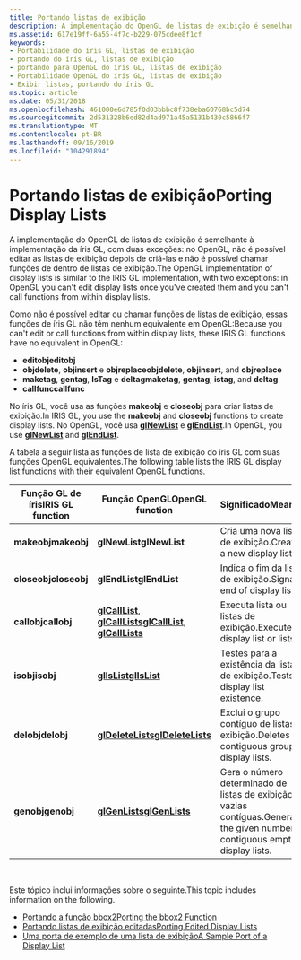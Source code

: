 ```yaml
---
title: Portando listas de exibição
description: A implementação do OpenGL de listas de exibição é semelhante à implementação da íris GL, com duas exceções no OpenGL, você não pode editar listas de exibição depois de criá-las e não pode chamar funções de listas de exibição.
ms.assetid: 617e19ff-6a55-4f7c-b229-075cdee8f1cf
keywords:
- Portabilidade do íris GL, listas de exibição
- portando do íris GL, listas de exibição
- portando para OpenGL do íris GL, listas de exibição
- Portabilidade OpenGL do íris GL, listas de exibição
- Exibir listas, portando do íris GL
ms.topic: article
ms.date: 05/31/2018
ms.openlocfilehash: 461000e6d785f0d03bbbc8f738eba60768bc5d74
ms.sourcegitcommit: 2d531328b6ed82d4ad971a45a5131b430c5866f7
ms.translationtype: MT
ms.contentlocale: pt-BR
ms.lasthandoff: 09/16/2019
ms.locfileid: "104291894"
---
```

# <a name="porting-display-lists"></a><span data-ttu-id="58288-108">Portando listas de exibição</span><span class="sxs-lookup"><span data-stu-id="58288-108">Porting Display Lists</span></span>

<span data-ttu-id="58288-109">A implementação do OpenGL de listas de exibição é semelhante à implementação da íris GL, com duas exceções: no OpenGL, não é possível editar as listas de exibição depois de criá-las e não é possível chamar funções de dentro de listas de exibição.</span><span class="sxs-lookup"><span data-stu-id="58288-109">The OpenGL implementation of display lists is similar to the IRIS GL implementation, with two exceptions: in OpenGL you can't edit display lists once you've created them and you can't call functions from within display lists.</span></span>

<span data-ttu-id="58288-110">Como não é possível editar ou chamar funções de listas de exibição, essas funções de íris GL não têm nenhum equivalente em OpenGL:</span><span class="sxs-lookup"><span data-stu-id="58288-110">Because you can't edit or call functions from within display lists, these IRIS GL functions have no equivalent in OpenGL:</span></span>

-   <span data-ttu-id="58288-111">**editobj**</span><span class="sxs-lookup"><span data-stu-id="58288-111">**editobj**</span></span>
-   <span data-ttu-id="58288-112">**objdelete**, **objinsert** e **objreplace**</span><span class="sxs-lookup"><span data-stu-id="58288-112">**objdelete**, **objinsert**, and **objreplace**</span></span>
-   <span data-ttu-id="58288-113">**maketag**, **gentag**, **IsTag** e **deltag**</span><span class="sxs-lookup"><span data-stu-id="58288-113">**maketag**, **gentag**, **istag**, and **deltag**</span></span>
-   <span data-ttu-id="58288-114">**callfunc**</span><span class="sxs-lookup"><span data-stu-id="58288-114">**callfunc**</span></span>

<span data-ttu-id="58288-115">No íris GL, você usa as funções **makeobj** e **closeobj** para criar listas de exibição.</span><span class="sxs-lookup"><span data-stu-id="58288-115">In IRIS GL, you use the **makeobj** and **closeobj** functions to create display lists.</span></span> <span data-ttu-id="58288-116">No OpenGL, você usa [**glNewList**](glnewlist.md) e [**glEndList**](glendlist.md).</span><span class="sxs-lookup"><span data-stu-id="58288-116">In OpenGL, you use [**glNewList**](glnewlist.md) and [**glEndList**](glendlist.md).</span></span>

<span data-ttu-id="58288-117">A tabela a seguir lista as funções de lista de exibição do íris GL com suas funções OpenGL equivalentes.</span><span class="sxs-lookup"><span data-stu-id="58288-117">The following table lists the IRIS GL display list functions with their equivalent OpenGL functions.</span></span>



| <span data-ttu-id="58288-118">Função GL de íris</span><span class="sxs-lookup"><span data-stu-id="58288-118">IRIS GL function</span></span> | <span data-ttu-id="58288-119">Função OpenGL</span><span class="sxs-lookup"><span data-stu-id="58288-119">OpenGL function</span></span>                                                      | <span data-ttu-id="58288-120">Significado</span><span class="sxs-lookup"><span data-stu-id="58288-120">Meaning</span></span>                                                       |
|------------------|----------------------------------------------------------------------|---------------------------------------------------------------|
| <span data-ttu-id="58288-121">**makeobj**</span><span class="sxs-lookup"><span data-stu-id="58288-121">**makeobj**</span></span>      | <span data-ttu-id="58288-122">**glNewList**</span><span class="sxs-lookup"><span data-stu-id="58288-122">**glNewList**</span></span>                                                        | <span data-ttu-id="58288-123">Cria uma nova lista de exibição.</span><span class="sxs-lookup"><span data-stu-id="58288-123">Creates a new display list.</span></span>                                   |
| <span data-ttu-id="58288-124">**closeobj**</span><span class="sxs-lookup"><span data-stu-id="58288-124">**closeobj**</span></span>     | <span data-ttu-id="58288-125">**glEndList**</span><span class="sxs-lookup"><span data-stu-id="58288-125">**glEndList**</span></span>                                                        | <span data-ttu-id="58288-126">Indica o fim da lista de exibição.</span><span class="sxs-lookup"><span data-stu-id="58288-126">Signals end of display list.</span></span>                                  |
| <span data-ttu-id="58288-127">**callobj**</span><span class="sxs-lookup"><span data-stu-id="58288-127">**callobj**</span></span>      | <span data-ttu-id="58288-128">[**glCallList**](glcalllist.md), [ **glCallLists**](glcalllists.md)</span><span class="sxs-lookup"><span data-stu-id="58288-128">[**glCallList**](glcalllist.md), [**glCallLists**](glcalllists.md)</span></span> | <span data-ttu-id="58288-129">Executa lista ou listas de exibição.</span><span class="sxs-lookup"><span data-stu-id="58288-129">Executes display list or lists.</span></span>                               |
| <span data-ttu-id="58288-130">**isobj**</span><span class="sxs-lookup"><span data-stu-id="58288-130">**isobj**</span></span>        | [<span data-ttu-id="58288-131">**glIsList**</span><span class="sxs-lookup"><span data-stu-id="58288-131">**glIsList**</span></span>](glislist.md)                                         | <span data-ttu-id="58288-132">Testes para a existência da lista de exibição.</span><span class="sxs-lookup"><span data-stu-id="58288-132">Tests for display list existence.</span></span>                             |
| <span data-ttu-id="58288-133">**delobj**</span><span class="sxs-lookup"><span data-stu-id="58288-133">**delobj**</span></span>       | [<span data-ttu-id="58288-134">**glDeleteLists**</span><span class="sxs-lookup"><span data-stu-id="58288-134">**glDeleteLists**</span></span>](gldeletelists.md)                               | <span data-ttu-id="58288-135">Exclui o grupo contíguo de listas de exibição.</span><span class="sxs-lookup"><span data-stu-id="58288-135">Deletes contiguous group of display lists.</span></span>                    |
| <span data-ttu-id="58288-136">**genobj**</span><span class="sxs-lookup"><span data-stu-id="58288-136">**genobj**</span></span>       | [<span data-ttu-id="58288-137">**glGenLists**</span><span class="sxs-lookup"><span data-stu-id="58288-137">**glGenLists**</span></span>](glgenlists.md)                                     | <span data-ttu-id="58288-138">Gera o número determinado de listas de exibição vazias contíguas.</span><span class="sxs-lookup"><span data-stu-id="58288-138">Generates the given number of contiguous empty display lists.</span></span> |



 

<span data-ttu-id="58288-139">Este tópico inclui informações sobre o seguinte.</span><span class="sxs-lookup"><span data-stu-id="58288-139">This topic includes information on the following.</span></span>

-   [<span data-ttu-id="58288-140">Portando a função bbox2</span><span class="sxs-lookup"><span data-stu-id="58288-140">Porting the bbox2 Function</span></span>](porting-the-bbox2-function.md)
-   [<span data-ttu-id="58288-141">Portando listas de exibição editadas</span><span class="sxs-lookup"><span data-stu-id="58288-141">Porting Edited Display Lists</span></span>](porting-edited-display-lists.md)
-   [<span data-ttu-id="58288-142">Uma porta de exemplo de uma lista de exibição</span><span class="sxs-lookup"><span data-stu-id="58288-142">A Sample Port of a Display List</span></span>](a-sample-port-of-a-display-list.md)

 

 




